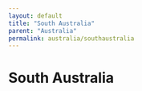 ```yaml
---
layout: default
title: "South Australia"
parent: "Australia"
permalink: australia/southaustralia
---
```

# South Australia